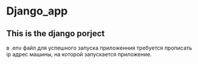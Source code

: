 # Django_app
This is the django porject
-----------------------------------
в .env файл для успешного запуска приложенния требуется прописать ip адрес машины, на которой запускается приложение.
